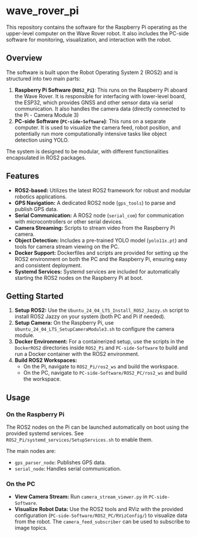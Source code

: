 # wave_rover_pi

This repository contains the software for the Raspberry Pi operating as the upper-level computer on the Wave Rover robot. It also includes the PC-side software for monitoring, visualization, and interaction with the robot.

## Overview

The software is built upon the Robot Operating System 2 (ROS2) and is structured into two main parts:

1.  **Raspberry Pi Software (`ROS2_Pi`)**: This runs on the Raspberry Pi aboard the Wave Rover. It is responsible for interfacing with lower-level board, the ESP32, which provides GNSS and other sensor data via serial communication. It also handles the camera data (directly connected to the Pi - Camera Module 3)
2.  **PC-side Software (`PC-side-Software`)**: This runs on a separate computer. It is used to visualize the camera feed, robot position, and potentially run more computationally intensive tasks like object detection using YOLO.

The system is designed to be modular, with different functionalities encapsulated in ROS2 packages.

## Features

-   **ROS2-based:** Utilizes the latest ROS2 framework for robust and modular robotics applications.
-   **GPS Navigation:** A dedicated ROS2 node (`gps_tools`) to parse and publish GPS data.
-   **Serial Communication:** A ROS2 node (`serial_com`) for communication with microcontrollers or other serial devices.
-   **Camera Streaming:** Scripts to stream video from the Raspberry Pi camera.
-   **Object Detection:** Includes a pre-trained YOLO model (`yolo11x.pt`) and tools for camera stream viewing on the PC.
-   **Docker Support:** Dockerfiles and scripts are provided for setting up the ROS2 environment on both the PC and the Raspberry Pi, ensuring easy and consistent deployment.
-   **Systemd Services:** Systemd services are included for automatically starting the ROS2 nodes on the Raspberry Pi at boot.

## Getting Started

1.  **Setup ROS2:** Use the `Ubuntu_24_04_LTS_Install_ROS2_Jazzy.sh` script to install ROS2 Jazzy on your system (both PC and Pi if needed).
2.  **Setup Camera:** On the Raspberry Pi, use `Ubuntu_24_04_LTS_SetupCameraModule3.sh` to configure the camera module.
3.  **Docker Environment:** For a containerized setup, use the scripts in the `DockerROS2` directories inside `ROS2_Pi` and `PC-side-Software` to build and run a Docker container with the ROS2 environment.
4.  **Build ROS2 Workspaces:**
    -   On the Pi, navigate to `ROS2_Pi/ros2_ws` and build the workspace.
    -   On the PC, navigate to `PC-side-Software/ROS2_PC/ros2_ws` and build the workspace.

## Usage

### On the Raspberry Pi

The ROS2 nodes on the Pi can be launched automatically on boot using the provided systemd services. See `ROS2_Pi/systemd_services/SetupServices.sh` to enable them.

The main nodes are:
-   `gps_parser_node`: Publishes GPS data.
-   `serial_node`: Handles serial communication.

### On the PC

-   **View Camera Stream:** Run `camera_stream_viewer.py` in `PC-side-Software`.
-   **Visualize Robot Data:** Use the ROS2 tools and RViz with the provided configuration (`PC-side-Software/ROS2_PC/RVizConfig/`) to visualize data from the robot. The `camera_feed_subscriber` can be used to subscribe to image topics.

